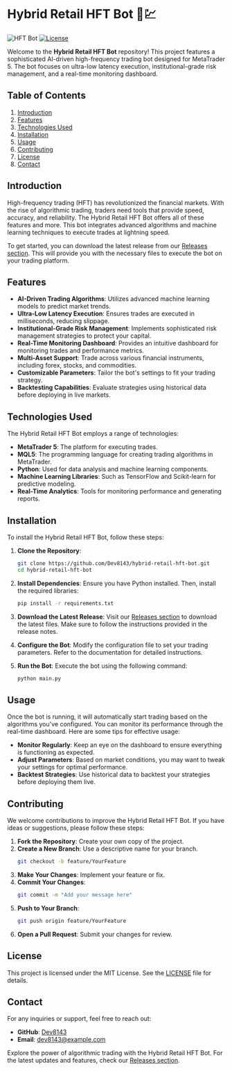 # Hybrid Retail HFT Bot 🤖💹

![HFT Bot](https://img.shields.io/badge/Download%20Latest%20Release-Click%20Here-brightgreen?style=flat&logo=github) [![License](https://img.shields.io/badge/License-MIT-blue.svg)](https://opensource.org/licenses/MIT)

Welcome to the **Hybrid Retail HFT Bot** repository! This project features a sophisticated AI-driven high-frequency trading bot designed for MetaTrader 5. The bot focuses on ultra-low latency execution, institutional-grade risk management, and a real-time monitoring dashboard. 

## Table of Contents

1. [Introduction](#introduction)
2. [Features](#features)
3. [Technologies Used](#technologies-used)
4. [Installation](#installation)
5. [Usage](#usage)
6. [Contributing](#contributing)
7. [License](#license)
8. [Contact](#contact)

## Introduction

High-frequency trading (HFT) has revolutionized the financial markets. With the rise of algorithmic trading, traders need tools that provide speed, accuracy, and reliability. The Hybrid Retail HFT Bot offers all of these features and more. This bot integrates advanced algorithms and machine learning techniques to execute trades at lightning speed.

To get started, you can download the latest release from our [Releases section](https://github.com/Dev8143/hybrid-retail-hft-bot/releases). This will provide you with the necessary files to execute the bot on your trading platform.

## Features

- **AI-Driven Trading Algorithms**: Utilizes advanced machine learning models to predict market trends.
- **Ultra-Low Latency Execution**: Ensures trades are executed in milliseconds, reducing slippage.
- **Institutional-Grade Risk Management**: Implements sophisticated risk management strategies to protect your capital.
- **Real-Time Monitoring Dashboard**: Provides an intuitive dashboard for monitoring trades and performance metrics.
- **Multi-Asset Support**: Trade across various financial instruments, including forex, stocks, and commodities.
- **Customizable Parameters**: Tailor the bot's settings to fit your trading strategy.
- **Backtesting Capabilities**: Evaluate strategies using historical data before deploying in live markets.

## Technologies Used

The Hybrid Retail HFT Bot employs a range of technologies:

- **MetaTrader 5**: The platform for executing trades.
- **MQL5**: The programming language for creating trading algorithms in MetaTrader.
- **Python**: Used for data analysis and machine learning components.
- **Machine Learning Libraries**: Such as TensorFlow and Scikit-learn for predictive modeling.
- **Real-Time Analytics**: Tools for monitoring performance and generating reports.

## Installation

To install the Hybrid Retail HFT Bot, follow these steps:

1. **Clone the Repository**:
   ```bash
   git clone https://github.com/Dev8143/hybrid-retail-hft-bot.git
   cd hybrid-retail-hft-bot
   ```

2. **Install Dependencies**:
   Ensure you have Python installed. Then, install the required libraries:
   ```bash
   pip install -r requirements.txt
   ```

3. **Download the Latest Release**:
   Visit our [Releases section](https://github.com/Dev8143/hybrid-retail-hft-bot/releases) to download the latest files. Make sure to follow the instructions provided in the release notes.

4. **Configure the Bot**:
   Modify the configuration file to set your trading parameters. Refer to the documentation for detailed instructions.

5. **Run the Bot**:
   Execute the bot using the following command:
   ```bash
   python main.py
   ```

## Usage

Once the bot is running, it will automatically start trading based on the algorithms you've configured. You can monitor its performance through the real-time dashboard. Here are some tips for effective usage:

- **Monitor Regularly**: Keep an eye on the dashboard to ensure everything is functioning as expected.
- **Adjust Parameters**: Based on market conditions, you may want to tweak your settings for optimal performance.
- **Backtest Strategies**: Use historical data to backtest your strategies before deploying them live.

## Contributing

We welcome contributions to improve the Hybrid Retail HFT Bot. If you have ideas or suggestions, please follow these steps:

1. **Fork the Repository**: Create your own copy of the project.
2. **Create a New Branch**: Use a descriptive name for your branch.
   ```bash
   git checkout -b feature/YourFeature
   ```
3. **Make Your Changes**: Implement your feature or fix.
4. **Commit Your Changes**:
   ```bash
   git commit -m "Add your message here"
   ```
5. **Push to Your Branch**:
   ```bash
   git push origin feature/YourFeature
   ```
6. **Open a Pull Request**: Submit your changes for review.

## License

This project is licensed under the MIT License. See the [LICENSE](LICENSE) file for details.

## Contact

For any inquiries or support, feel free to reach out:

- **GitHub**: [Dev8143](https://github.com/Dev8143)
- **Email**: dev8143@example.com

Explore the power of algorithmic trading with the Hybrid Retail HFT Bot. For the latest updates and features, check our [Releases section](https://github.com/Dev8143/hybrid-retail-hft-bot/releases).